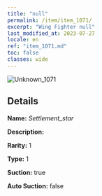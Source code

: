 ```yaml
---
title: "null"
permalink: /item/item_1071/
excerpt: "Wing Fighter null"
last_modified_at: 2023-07-27
locale: en
ref: "item_1071.md"
toc: false
classes: wide
---
```



 ![Unknown_1071](/images/item/Settlement_star_p.png)



## Details

 **Name:** *Settlement_star* 

 **Description:** 

 **Rarity:** 1 

 **Type:** 1 

 **Suction:** true 

 **Auto Suction:** false 


